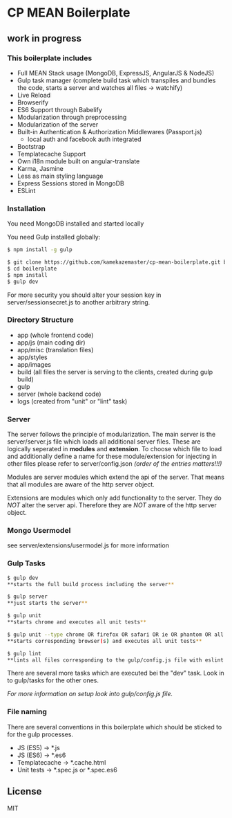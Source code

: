 # CP MEAN Boilerplate

## work in progress

### This boilerplate includes

- Full MEAN Stack usage (MongoDB, ExpressJS, AngularJS & NodeJS)
- Gulp task manager (complete build task which transpiles and bundles the code, starts a server and watches all files -> watchify)
- Live Reload
- Browserify
- ES6 Support through Babelify
- Modularization through preprocessing
- Modularization of the server
- Built-in Authentication & Authorization Middlewares (Passport.js)
  - local auth and facebook auth integrated
- Bootstrap
- Templatecache Support
- Own i18n module built on angular-translate
- Karma, Jasmine
- Less as main styling language
- Express Sessions stored in MongoDB
- ESLint 

### Installation

You need MongoDB installed and started locally

You need Gulp installed globally:

```sh
$ npm install -g gulp
```

```sh
$ git clone https://github.com/kamekazemaster/cp-mean-boilerplate.git boilerplate
$ cd boilerplate
$ npm install
$ gulp dev
```

For more security you should alter your session key in server/sessionsecret.js to another arbitrary string.

### Directory Structure

- app (whole frontend code)
- app/js (main coding dir)
- app/misc (translation files)
- app/styles
- app/images
- build (all files the server is serving to the clients, created during gulp build)
- gulp
- server (whole backend code)
- logs (created from "unit" or "lint" task)

### Server

The server follows the principle of modularization.
The main server is the server/server.js file which loads all additional server files.
These are logically seperated in **modules** and **extension**.
To choose which file to load and additionally define a name for these module/extension for injecting in other files please refer to
server/config.json *(order of the entries matters!!!)*

Modules are server modules which extend the api of the server. That means that all
modules are aware of the http server object.

Extensions are modules which only add functionality to the server. They do *NOT* alter the server api.
Therefore they are *NOT* aware of the http server object.

### Mongo Usermodel

see server/extensions/usermodel.js for more information


### Gulp Tasks
 
```sh
$ gulp dev
**starts the full build process including the server**
```
```sh
$ gulp server
**just starts the server**
```
```sh
$ gulp unit
**starts chrome and executes all unit tests**
```
```sh
$ gulp unit --type chrome OR firefox OR safari OR ie OR phantom OR all
**starts corresponding browser(s) and executes all unit tests**
```
```sh
$ gulp lint
**lints all files corresponding to the gulp/config.js file with eslint (eslint config is in .eslintrc file)**
```

There are several more tasks which are executed bei the "dev" task. Look in to gulp/tasks for the other ones.

*For more information on setup look into gulp/config.js file.*


### File naming

There are several conventions in this boilerplate which should be sticked to for the gulp processes.

- JS (ES5) -> *.js
- JS (ES6) -> *.es6
- Templatecache -> *.cache.html
- Unit tests -> *.spec.js or *.spec.es6

License
----

MIT
